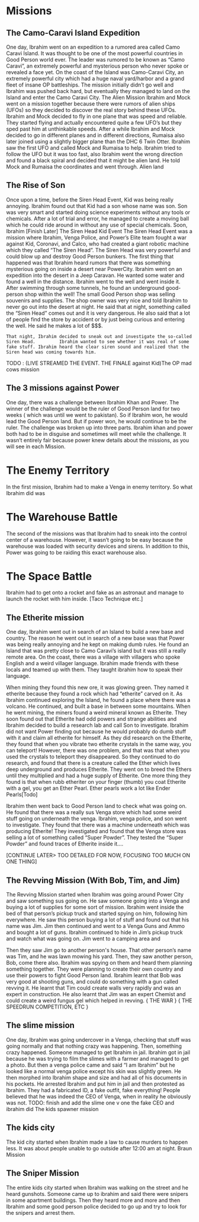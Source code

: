 
# Missions

## The Camo-Caravi Island Expedition
One day, Ibrahim went on an expedition to a rumored area called Camo Caravi Island. It was thought to be one of the most powerful countries in Good Person world ever. The leader was rumored to be known as “Camo Caravi”, an extremely powerful and mysterious person who never spoke or revealed a face yet. On the coast of the Island was Camo-Caravi City, an extremely powerful city which had a huge naval yard/harbor and a grand fleet of insane OP battleships. The mission initially didn’t go well and Ibrahim was pushed back hard, but eventually they managed to land on the Island and enter the Camo Caravi City.
The Alien Mission
Ibrahim and Mock went on a mission together because there were rumors of alien ships (UFOs) so they decided to discover the real story behind these UFOs. Ibrahim and Mock decided to fly in one plane that was speed and reliable. They started flying and actually encountered quite a few UFO’s but they sped past him at unthinkable speeds. After a while Ibrahim and Mock decided to go in different planes and in different directions, Rumaisa also later joined using a slightly bigger plane than the DHC 6 Twin Otter. Ibrahim saw the first UFO and called Mock and Rumaisa to help. Ibrahim tried to follow the UFO but it was too fast, also Ibrahim went the wrong direction and found a black spiral and decided that it might be alien land. He told Mock and Rumaisa the coordinates and went through. Alien land  


## The Rise of Son
Once upon a time, before the Siren Head Event, Kid was being really annoying. Ibrahim found out that Kid had a son whose name was son. Son was very smart and started doing science experiments without any tools or chemicals. After a lot of trial and error, he managed to create a moving ball which he could ride around in without any use of special chemicals. Soon, Ibrahim [Finish Later]
The Siren Head Kid Event
The Siren Head Event was a mission where Ibrahim, Venga Police, and Power’s Elite team fought a war against Kid, Coronavi, and Calco, who had created a giant robotic machine which they called “The Siren Head”. The Siren Head was very powerful and could blow up and destroy Good Person bunkers. The first thing that happened was that Ibrahim heard rumors that there was something mysterious going on inside a desert near PowerCity. Ibrahim went on an expedition into the desert in a Jeep Caravan. He wanted some water and found a well in the distance. Ibrahim went to the well and went inside it. After swimming through some tunnels, he found an underground good-person shop within the well! The small Good Person shop was selling souvenirs and supplies. The shop owner was very nice and told Ibrahim to never go out into the desert at night. He said that at night, something called the “Siren Head” comes out and it is very dangerous. He also said that a lot of people find the store by accident or by just being curious and entering the well. He said he makes a lot of $$$. 

	That night, Ibrahim decided to sneak out and investigate the so-called Siren Head.         Ibrahim wanted to see whether it was real of some fake stuff. Ibrahim heard the clear siren sound and realized that the Siren head was coming towards him.
TODO : (LIVE STREAMED THE EVENT. THE FINALE against Kid)The OP mad cows mission

## The 3 missions against Power
One day, there was a challenge between Ibrahim Khan and Power. The winner of the challenge would be the ruler of Good Person land for two weeks ( which was until we went to pakistan). So if Ibrahim won, he would lead the Good Person land. But if power won, he would continue to be the ruler. The challenge was broken up into three parts. Ibrahim khan and power both had to be in disguise and sometimes will meet while the challenge. 
It wasn’t entirely fair because power knew details about the missions, as you will see in each Mission.
# The Enemy Territory 
  In the first mission, Ibrahim had to make a Venga in enemy territory. So what Ibrahim did was 
# The Warehouse Battle
  The second of the missions was that Ibrahim had to sneak into the control center of a warehouse. However, it wasn’t going to be easy because the warehouse was loaded with security devices and sirens. In addition to this, Power was going to be raiding this exact warehouse also. 
# The Space Battle
  Ibrahim had to get onto a rocket and fake as an astronaut and manage to launch the rocket with him inside. [Taco Technique etc.]
## The Etherite mission
  One day, Ibrahim went out in search of an Island to build a new base and country. The reason he went out in search of a new base was that Power was being really annoying and he kept on making dumb rules. He found an Island that was pretty close to Camo Caravi’s island but it was still a really remote area. On the coast, there was a village with villagers who spoke English and a weird villager language. Ibrahim made friends with these locals and teamed up with them. They taught ibrahim how to speak their language.

  When mining they found this new ore, it was glowing green. They named it etherite because they found a rock which had “etherite” carved on it. As Ibrahim continued exploring the Island, he found a place where there was a volcano. He continued, and built a base in between some mountains. When he went mining, the miners found a weird mineral known as Etherite. They soon found out that Etherite had odd powers and strange abilities and Ibrahim decided to build a research lab and call Son to investigate. Ibrahim did not want Power finding out because he would probably do dumb stuff with it and claim all etherite for himself. As they did research on the Etherite, they found that when you vibrate two etherite crystals in the same way, you can teleport! However, there was one problem, and that was that when you used the crystals to teleport they disappeared. So they continued to do research, and found that there is a creature called the Ether which lives deep underground and produces Etherite. They went on to breed the Ethers until they multiplied and had a huge supply of Etherite. One more thing they found is that when rubb etheriter on your finger (thumb) you coat Etherite with a gel, you get an Ether Pearl. Ether pearls work a lot like Ender Pearls[Todo]

  Ibrahim then went back to Good Person land to check what was going on. He found that there was a really sus Venga store which had some weird stuff going on underneath the venga. Ibrahim,  venga police, and son went to investigate. They found that there was a machine underneath which was producing Etherite! They investigated and found that the Venga store was selling a lot of something called “Super Powder”. They tested the “Super Powder” and found traces of Etherite inside it….

[CONTINUE LATER> TOO DETAILED FOR NOW, FOCUSING TOO MUCH ON ONE THING]

## The Revving Mission (With Bob, Tim, and Jim)
  The Revving Mission started when Ibrahim was going around Power City and saw something sus going on. He saw someone going into a Venga and buying a lot of supplies for some sort of mission. Ibrahim went inside the bed of that person’s pickup truck and started spying on him, following him everywhere. He saw this person buying a lot of stuff and found out that his name was Jim. Jim then continued and went to a Venga Guns and Ammo and bought a lot of guns. Ibrahim continued to hide in Jim’s pickup truck and watch what was going on. Jim went to a camping area and

  Then they saw Jim go to another person's house. That other person’s name was Tim, and he was lawn mowing his yard. Then, they saw another person, Bob, come there also. Ibrahim was spying on them and heard them planning something together. They were planning to create their own country and use their powers to fight Good Person land. Ibrahim learnt that Bob was very good at shooting guns, and could do something with a gun called revving it. He learnt that Tim could create walls very rapidly and was an expert in construction. He also learnt that Jim was an expert Chemist and could create a weird fungus gel which helped in revving. { THE WAR } { THE SPEEDRUN COMPETITION, ETC }









## The slime mission

  One day, Ibrahim was going undercover in a Venga, checking that stuff was going normally and that nothing crazy was happening. Then, something crazy happened. Someone managed to get Ibrahim in jail. Ibrahim got in jail because he was trying to film the slimes with a farmer and managed to get a photo. But then a venga police came and said “I am Ibrahim” but he looked like a normal venga police except his skin was slightly green. He then morphed into Ibrahim shape and size and had all of his documents in his pockets. He arrested Ibrahim and put him in jail and then protested as Ibrahim. They had a fabricated ID, a fake outfit, fake everything! People believed that he was indeed the CEO of Venga, when in reality he obviously was not. TODO: finish and add the slime one v one the fake CEO and ibrahim did 
 The kids spawner mission

## The kids city 
  The kid city started when Ibrahim made a law to cause murders to happen less. It was about people unable to go outside after 12:00 am at night. 
Braun Mission 



## The Sniper Mission
  The entire kids city started when Ibrahim was walking on the street and he heard gunshots. Someone came up to ibrahim and said there were snipers in some apartment buildings. Then they heard more and more and then Ibrahim and some good person police decided to go up and try to look for the snipers and arrest them. 
